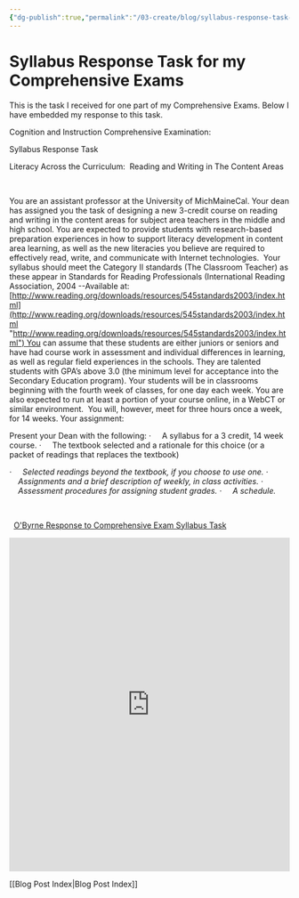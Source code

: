 ```yaml
---
{"dg-publish":true,"permalink":"/03-create/blog/syllabus-response-task-for-my-comprehensive-exams/","title":"Syllabus Response Task for my Comprehensive Exams","tags":["comprehensive-exams"]}
---
```


# Syllabus Response Task for my Comprehensive Exams

This is the task I received for one part of my Comprehensive Exams. Below I have embedded my response to this task.

Cognition and Instruction Comprehensive Examination:

Syllabus Response Task

Literacy Across the Curriculum:  Reading and Writing in The Content Areas

 

You are an assistant professor at the University of MichMaineCal. Your dean has assigned you the task of designing a new 3-credit course on reading and writing in the content areas for subject area teachers in the middle and high school. You are expected to provide students with research-based preparation experiences in how to support literacy development in content area learning, as well as the new literacies you believe are required to effectively read, write, and communicate with Internet technologies.  Your syllabus should meet the Category II standards (The Classroom Teacher) as these appear in Standards for Reading Professionals (International Reading Association, 2004 --Available at:[http://www.reading.org/downloads/resources/545standards2003/index.html](http://www.reading.org/downloads/resources/545standards2003/index.html "http://www.reading.org/downloads/resources/545standards2003/index.html") You can assume that these students are either juniors or seniors and have had course work in assessment and individual differences in learning, as well as regular field experiences in the schools. They are talented students with GPA’s above 3.0 (the minimum level for acceptance into the Secondary Education program). Your students will be in classrooms beginning with the fourth week of classes, for one day each week. You are also expected to run at least a portion of your course online, in a WebCT or similar environment.  You will, however, meet for three hours once a week, for 14 weeks. Your assignment:

Present your Dean with the following: ·     A syllabus for a 3 credit, 14 week course. ·     The textbook selected and a rationale for this choice (or a packet of readings that replaces the textbook)

_·     Selected readings beyond the textbook, if you choose to use one. ·     Assignments and a brief description of weekly, in class activities. ·     Assessment procedures for assigning student grades. ·     A schedule._

 

  [O'Byrne Response to Comprehensive Exam Syllabus Task](http://www.scribd.com/doc/130233519/O-Byrne-Response-to-Comprehensive-Exam-Syllabus-Task "View O'Byrne Response to Comprehensive Exam Syllabus Task on Scribd")

<iframe id="doc_24837" src="http://www.scribd.com/embeds/130233519/content?start_page=1&amp;view_mode=scroll" height="600" width="100%" frameborder="0" scrolling="no" data-auto-height="false" data-aspect-ratio="undefined"></iframe>

[[Blog Post Index\|Blog Post Index]]